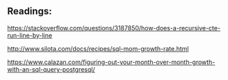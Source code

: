 ## Readings:

https://stackoverflow.com/questions/3187850/how-does-a-recursive-cte-run-line-by-line

http://www.silota.com/docs/recipes/sql-mom-growth-rate.html

https://www.calazan.com/figuring-out-your-month-over-month-growth-with-an-sql-query-postgresql/
